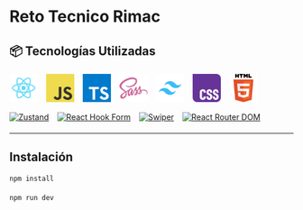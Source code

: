# Reto Tecnico Rimac

## 📦 Tecnologías Utilizadas

<div style="display: flex; justify-content: start; align-items: center; gap: 15px; flex-wrap: wrap; margin: 20px 0;">
  <a href="https://react.dev/" target="_blank">
    <img src="https://raw.githubusercontent.com/github/explore/main/topics/react/react.png" width="50" alt="React" />
  </a>
  <a href="https://developer.mozilla.org/es/docs/Web/JavaScript" target="_blank">
    <img src="https://raw.githubusercontent.com/github/explore/main/topics/javascript/javascript.png" width="50" alt="JavaScript" />
  </a>
  <a href="https://www.typescriptlang.org/" target="_blank">
    <img src="https://raw.githubusercontent.com/github/explore/main/topics/typescript/typescript.png" width="50" alt="TypeScript" />
  </a>
  <a href="https://sass-lang.com/" target="_blank">
    <img src="https://raw.githubusercontent.com/github/explore/main/topics/sass/sass.png" width="50" alt="SCSS" />
  </a>
  <a href="https://tailwindcss.com/" target="_blank">
    <img src="https://raw.githubusercontent.com/github/explore/main/topics/tailwind/tailwind.png" width="50" alt="Tailwind CSS" />
  </a>
  <a href="https://developer.mozilla.org/es/docs/Web/CSS" target="_blank">
    <img src="https://raw.githubusercontent.com/github/explore/main/topics/css/css.png" width="50" alt="CSS" />
  </a>
  <a href="https://developer.mozilla.org/es/docs/Web/HTML" target="_blank">
    <img src="https://raw.githubusercontent.com/github/explore/main/topics/html/html.png" width="50" alt="HTML" />
  </a>
  <a href="https://zustand-demo.pmnd.rs/" target="_blank">
    <img src="https://user-images.githubusercontent.com/958486/218346783-72be5ae3-b953-4dd7-b239-788a882fdad6.svg" width="50" alt="Zustand" />
  </a>
  <a href="https://react-hook-form.com/" target="_blank">
    <img src="https://react-hook-form.com/images/logo/react-hook-form-logo-only.png" width="50" alt="React Hook Form" />
  </a>
  <a href="https://swiperjs.com/" target="_blank">
    <img src="https://swiperjs.com/images/swiper-logo.svg" width="50" alt="Swiper" />
  </a>
  <a href="https://reactrouter.com/" target="_blank">
    <img src="https://reactrouter.com/_brand/React%20Router%20Brand%20Assets/React%20Router%20Logo/Dark.svg" width="50" alt="React Router DOM" />
  </a>
</div>

---

## Instalación

```bash
npm install

npm run dev
```
